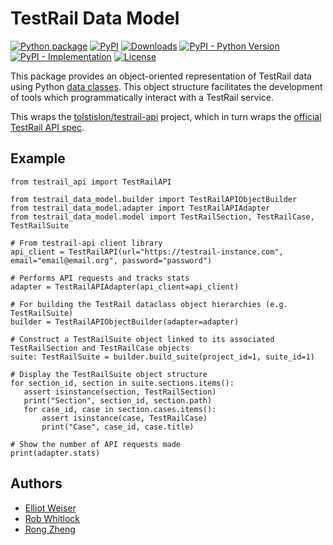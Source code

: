 TestRail Data Model
===================

[![Python package][gh-action-python-package-badge]][gh-action-python-package]
[![PyPI][pypi-latest-release-badge]][pypi]
[![Downloads][pepy-downloads-badge]][pepy-downloads-link]
[![PyPI - Python Version][pypi-python-versions-badge]][pypi]
[![PyPI - Implementation][pypi-implementations-badge]][pypi]
[![License][license-badge]][license-link]

This package provides an object-oriented representation of TestRail data using
Python [data classes][python-dataclasses]. This object structure facilitates the development
of tools which programmatically interact with a TestRail service.

This wraps the [tolstislon/testrail-api][tolstislon-testrail-api] project, which in turn wraps the
[official TestRail API spec][gurock-testrail-api-documentation].

Example
-------

```python3
from testrail_api import TestRailAPI

from testrail_data_model.builder import TestRailAPIObjectBuilder
from testrail_data_model.adapter import TestRailAPIAdapter
from testrail_data_model.model import TestRailSection, TestRailCase, TestRailSuite

# From testrail-api client library
api_client = TestRailAPI(url="https://testrail-instance.com", email="email@email.org", password="password")

# Performs API requests and tracks stats
adapter = TestRailAPIAdapter(api_client=api_client)

# For building the TestRail dataclass object hierarchies (e.g. TestRailSuite)
builder = TestRailAPIObjectBuilder(adapter=adapter)

# Construct a TestRailSuite object linked to its associated TestRailSection and TestRailCase objects
suite: TestRailSuite = builder.build_suite(project_id=1, suite_id=1)

# Display the TestRailSuite object structure
for section_id, section in suite.sections.items():
   assert isinstance(section, TestRailSection)
   print("Section", section_id, section.path)
   for case_id, case in section.cases.items():
       assert isinstance(case, TestRailCase)
       print("Case", case_id, case.title)

# Show the number of API requests made
print(adapter.stats)
```

Authors
-------
* [Elliot Weiser](https://github.com/elliotweiser)
* [Rob Whitlock](https://github.com/robwhitlock666)
* [Rong Zheng](https://github.com/rzheng7)

[python-dataclasses]: https://docs.python.org/3/library/dataclasses.html
[gurock-testrail-api-documentation]: https://www.gurock.com/testrail/docs/api/
[tolstislon-testrail-api]: https://github.com/tolstislon/testrail-api
[gh-action-python-package]: https://github.com/PandoraMedia/testrail-data-model/actions/workflows/python-package.yml
[gh-action-python-package-badge]: https://github.com/PandoraMedia/testrail-data-model/actions/workflows/python-package.yml/badge.svg
[license-badge]: https://img.shields.io/badge/License-Apache_2.0-blue.svg
[license-link]: https://raw.githubusercontent.com/PandoraMedia/testrail-data-model/master/LICENSE
[pypi]: https://pypi.org/project/testrail-data-model/
[pypi-latest-release-badge]: https://img.shields.io/pypi/v/testrail-data-model?color=blue&label=pypi&logo=version
[pypi-implementations-badge]: https://img.shields.io/pypi/implementation/testrail-data-model
[pypi-python-versions-badge]: https://img.shields.io/pypi/pyversions/testrail-data-model.svg
[pepy-downloads-badge]: https://static.pepy.tech/personalized-badge/testrail-data-model?period=total&units=international_system&left_color=gray&right_color=blue&left_text=Downloads
[pepy-downloads-link]: https://pepy.tech/project/testrail-data-model
